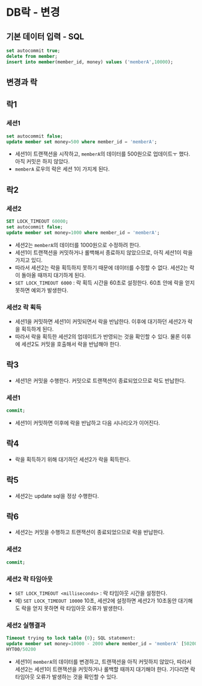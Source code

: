 # DB락 - 변경
## 기본 데이터 입력 - SQL
```sql
set autocommit true;
delete from member;
insert into member(member_id, money) values ('memberA',10000);
```
## 변경과 락
## 락1
### 세션1
```sql
set autocommit false;
update member set money=500 where member_id = 'memberA';
```
- 세션1이 트랜잭션을 시작하고, `memberA`의 데이터를 500원으로 업데이트ㅜ 했다. 아직 커밋은 하지 않았다.
- `memberA` 로우의 락은 세션 1이 가지게 된다.
## 락2
### 세션2
```sql
SET LOCK_TIMEOUT 60000;
set autocommit false;
update member set money=1000 where member_id = 'memberA';
```
- 세션2는 `memberA`의 데이터를 1000원으로 수정하려 한다.
- 세션1이 트랜잭션을 커밋하거나 롤백해서 종료하지 않았으므로, 아직 세션1이 락을 가지고 있디.
- 따라서 세션2는 락을 획득하지 못하기 때문에 데이터를 수정할 수 없다. 세션2는 락이 돌아올 때까지
대기하게 된다.
- `SET LOCK_TIMEOUT 6000` : 락 획득 시간을 60초로 설정한다. 60초 안에 락을 얻지 못하면 예외가 
발생한다.

### 세션2 락 획득
- 세션1을 커밋하면 세션1이 커밋되면서 락을 반납한다. 이후에 대기하던 세션2가 락을 획득하게 된다.
- 따라서 락을 획득한 세션2의 업데이트가 반영되는 것을 확인할 수 있다. 물론 이후에 세션2도 커밋을
호출해서 락을 반납해야 한다.

## 락3
- 세션1은 커밋을 수행한다. 커밋으로 트랜잭션이 종료되었으므로 락도 반납한다.
### 세션1
```sql
commit;
```
- 세션1이 커밋하면 이후에 락을 반납하고 다음 시나리오가 이어진다.

## 락4
- 락을 획득하기 위해 대기하던 세션2가 락을 획득한다.
## 락5
- 세션2는 update sql을 정상 수행한다.
## 락6
- 세션2는 커밋을 수행하고 트랜잭션이 종료되었으므로 락을 반납한다.
### 세션2
```sql
commit;
```

### 세션2 락 타임아웃
- `SET LOCK_TIMEOUT <milliseconds>` : 락 타임아웃 시간을 설정한다.
- 예) `SET LOCK_TIMEOUT 10000` 10초, 세션2에 설정하면 세션2가 10초동안 대기해도 락을
얻지 못하면 락 타임아웃 오류가 발생한다.

### 세션2 실행결과
```sql
Timeout trying to lock table {0}; SQL statement:
update member set money=10000 - 2000 where member_id = 'memberA' [50200-200]
HYT00/50200
```
- 세션1이 `memberA`의 데이터를 변경하고, 트랜잭션을 아직 커밋하지 않았다, 따라서 세션2는 세션1이
트랜잭션을 커밋하거나 롤백할 때까지 대기해야 한다. 기다리면 락 타임아웃 오류가 발생하는 것을 확인할 수 
있다.
